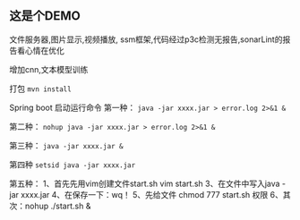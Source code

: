 ## 这是个DEMO

文件服务器,图片显示,视频播放,
ssm框架,代码经过p3c检测无报告,sonarLint的报告看心情在优化

增加cnn,文本模型训练

打包
```mvn install```

Spring boot 启动运行命令
第一种：
```java -jar xxxx.jar > error.log 2>&1 &```

第二种：
```nohup java -jar xxxx.jar > error.log 2>&1 &```

第三种：
```java -jar xxxx.jar &```

第四种
```setsid java -jar xxxx.jar```

第五种：
1、首先先用vim创建文件start.sh
vim start.sh
3、在文件中写入java -jar xxxx.jar
4、在保存一下：wq！
5、先给文件 chmod 777 start.sh 权限
6、其次：nohup  ./start.sh &
